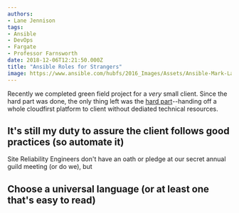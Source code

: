 ```yaml
---
authors:
- Lane Jennison
tags:
- Ansible
- DevOps
- Fargate
- Professor Farnsworth
date: 2018-12-06T12:21:50.000Z
title: "Ansible Roles for Strangers"
image: https://www.ansible.com/hubfs/2016_Images/Assets/Ansible-Mark-Large-RGB-Black.png
---
```


Recently we completed green field project for a _very_ small client.  Since the hard part was done, the only thing left was the [hard part](https://www.youtube.com/watch?v=hqm8_Du8V2Q)--handing off a whole cloudfirst platform to client without dediated technical resources.  

## It's still my duty to assure the client follows good practices (so automate it) ##

Site Reliability Engineers don't have an oath or pledge at our secret annual guild meeting (or do we), but 

## Choose a universal language (or at least one that's easy to read) ##
